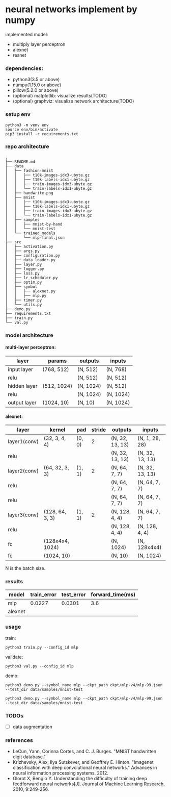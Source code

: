 # neural networks implement by numpy

implemented model:

- multiply layer perceptron
- alexnet
- resnet

### dependencies:

- python3(3.5 or above)
- numpy(1.15.0 or above)
- pillow(5.2.0 or above)
- (optional) matplotlib: visualize results(TODO)
- (optional) graphviz: visualize network architecture(TODO)

### setup env

```
python3 -m venv env
source env/bin/activate
pip3 install -r requirements.txt
```

### repo architecture

```
.
├── README.md
├── data
│   ├── fashion-mnist
│   │   ├── t10k-images-idx3-ubyte.gz
│   │   ├── t10k-labels-idx1-ubyte.gz
│   │   ├── train-images-idx3-ubyte.gz
│   │   └── train-labels-idx1-ubyte.gz
│   ├── handwrite.png
│   ├── mnist
│   │   ├── t10k-images-idx3-ubyte.gz
│   │   ├── t10k-labels-idx1-ubyte.gz
│   │   ├── train-images-idx3-ubyte.gz
│   │   └── train-labels-idx1-ubyte.gz
│   ├── samples
│   │   ├── mnist-by-hand
│   │   └── mnist-test
│   └── trained_models
│       └── mlp-final.json
├── src
│   ├── activation.py
│   ├── args.py
│   ├── configuration.py
│   ├── data_loader.py
│   ├── layer.py
│   ├── logger.py
│   ├── loss.py
│   ├── lr_scheduler.py
│   ├── optim.py
│   ├── symbol
│   │   ├── alexnet.py
│   │   ├── mlp.py
│   ├── timer.py
│   └── utils.py
├── demo.py
├── requirements.txt
├── train.py
└── val.py
```

### model architecture

#### multi-layer perceptron:

|layer|params|outputs|inputs|
|-----|------|------|-------|
|input layer|(768, 512)|(N, 512)|(N, 768)|
|relu| |(N, 512)|(N, 512)|
|hidden layer|(512, 1024)|(N, 1024)|(N, 512)|
|relu| |(N, 1024)|(N, 1024)|
|output layer|(1024, 10)|(N, 10)|(N, 1024)


#### alexnet:

|layer|kernel|pad|stride|outputs|inputs|
|-----|------|---|------|-------|------|
|layer1(conv)|(32, 3, 4, 4)|(0, 0)|2|(N, 32, 13, 13)|(N, 1, 28, 28)|
|relu||||(N, 32, 13, 13)|(N, 32, 13, 13)|
|layer2(conv)|(64, 32, 3, 3)|(1, 1)|2|(N, 64, 7, 7)|(N, 32, 13, 13)|
|relu||||(N, 64, 7, 7)|(N, 64, 7, 7)|
|relu||||(N, 64, 7, 7)|(N, 64, 7, 7)|
|layer3(conv)|(128, 64, 3, 3)|(1, 1)|2|(N, 128, 4, 4)|(N, 64, 7, 7)|
|relu||||(N, 128, 4, 4)|(N, 128, 4, 4)|
|fc|(128x4x4, 1024)|||(N, 1024)|(N, 128x4x4)|
|fc|(1024, 10)|||(N, 10)|(N, 1024)|

N is the batch size.

### results

|model|train_error|test_error|forward_time(ms)|
|-----|-----------|----------|----------------|
|mlp|0.0227|0.0301|3.6|
|alexnet|||


### usage

train:

`python3 train.py --config_id mlp`

validate:

`python3 val.py --config_id mlp `

demo:

`python3 demo.py --symbol_name mlp --ckpt_path ckpt/mlp-v4/mlp-99.json --test_dir data/samples/mnist-test`

`python3 demo.py --symbol_name mlp --ckpt_path ckpt/mlp-v4/mlp-99.json --test_dir data/samples/mnist-test`

### TODOs

- [ ] data augmentation

### references

- LeCun, Yann, Corinna Cortes, and C. J. Burges. "MNIST handwritten digit database."
- Krizhevsky, Alex, Ilya Sutskever, and Geoffrey E. Hinton. "Imagenet classification with deep convolutional neural networks." Advances in neural information processing systems. 2012.
- Glorot X, Bengio Y. Understanding the difficulty of training deep feedforward neural networks[J]. Journal of Machine Learning Research, 2010, 9:249-256.

